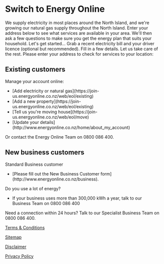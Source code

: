 
# Switch to Energy Online
We supply electricity in most places around the North Island, and we're growing our natural gas supply throughout the North Island. Enter your address below to see what services are available in your area. We'll then ask a few questions to make sure you get the energy plan that suits your household.
Let's get started...
Grab a recent electricity bill and your driver licence (optional but recommended). Fill in a few details. Let us take care of the rest.
Please enter your address to check for services to your location:


## Existing customers
Manage your account online:
<ul>
<li>[Add electricity or natural gas](https://join-us.energyonline.co.nz/web/eol/existing)</li>
<li>[Add a new property](https://join-us.energyonline.co.nz/web/eol/existing)</li>
<li>[Tell us you're moving house](https://join-us.energyonline.co.nz/web/eol/move)</li>
<li>[Update your details](http://www.energyonline.co.nz/home/about_my_account)</li></ul>

Or contact the Energy Online Team on 0800 086 400.

## New business customers
Standard Business customer
<ul>
<li>[Please fill out the New Business Customer form](http://www.energyonline.co.nz/business).</li></ul>

Do you use a lot of energy?
<ul>
<li>If your business uses more than 300,000 kWh a year, talk to our Business Team on 0800 086 400</li></ul>

Need a connection within 24 hours?
Talk to our Specialist Business Team on 0800 086 400.





[Terms & Conditions](http://www.energyonline.co.nz/terms)

[Sitemap](http://www.energyonline.co.nz/home/site_map)

[Disclaimer](http://www.energyonline.co.nz/home/site_map/disclaimer)

[Privacy Policy](http://www.energyonline.co.nz/home/site_map/privacy_policy)
